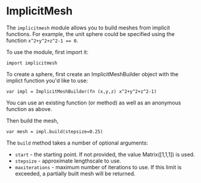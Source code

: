 [comment]: # (Implicitmesh module help)
[version]: # (0.5)

# ImplicitMesh
[tagimplicitmesh]: # (implicitmesh)

The `implicitmesh` module allows you to build meshes from implicit functions. For example, the unit sphere could be specified using the function `x^2+y^2+z^2-1 == 0`.

To use the module, first import it:

    import implicitmesh

To create a sphere, first create an ImplicitMeshBuilder object with the implict function you'd like to use:

    var impl = ImplicitMeshBuilder(fn (x,y,z) x^2+y^2+z^2-1)

You can use an existing function (or method) as well as an anonymous function as above.

Then build the mesh,

    var mesh = impl.build(stepsize=0.25)

The `build` method takes a number of optional arguments:

* `start` - the starting point. If not provided, the value Matrix([1,1,1]) is used.
* `stepsize` - approximate lengthscale to use.
* `maxiterations` - maximum number of iterations to use. If this limit is exceeded, a partially built mesh will be returned.
